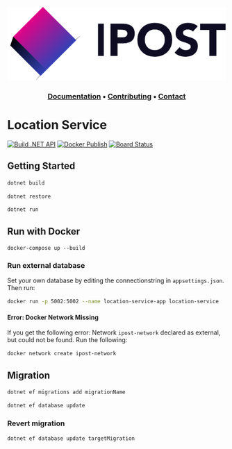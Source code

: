 ![ipost-logo](https://github.com/FIPost/docs/blob/master/assets/logo-name.png?raw=true)
<h3 align="middle">
  <a href="https://github.com/FIPost/docs">Documentation</a>
  <a>•</a>
  <a href="https://github.com/FIPost/docs/blob/master/CONTRIBUTING.md">Contributing</a>
  <a>•</a>
  <a href="https://github.com/FIPost/docs/blob/master/CONTACT.md">Contact</a>
</h3>

# Location Service
[![Build .NET API](https://github.com/FIPost/locatieservice/actions/workflows/build.yml/badge.svg)](https://github.com/FIPost/locatieservice/actions/workflows/build.yml)
[![Docker Publish](https://github.com/FIPost/locatieservice/actions/workflows/docker-publish.yml/badge.svg)](https://github.com/FIPost/locatieservice/actions/workflows/docker-publish.yml)
[![Board Status](https://dev.azure.com/405273/a464a51f-a9d3-415a-983c-ecc9f9e1e117/e58d8192-5262-4682-856c-da357d004679/_apis/work/boardbadge/8203b7d2-166a-4745-ab05-5fc958846334)](https://dev.azure.com/405273/a464a51f-a9d3-415a-983c-ecc9f9e1e117/_boards/board/t/e58d8192-5262-4682-856c-da357d004679/Microsoft.RequirementCategory)

## Getting Started
```zsh
dotnet build
```
```zsh
dotnet restore
```
```zsh
dotnet run
```

## Run with Docker
```
docker-compose up --build
```

### Run external database
Set your own database by editing the connectionstring in `appsettings.json`. <br/>
Then run:
```zsh
docker run -p 5002:5002 --name location-service-app location-service
```

#### Error: Docker Network Missing
If you get the following error:
Network `ipost-network` declared as external, but could not be found. Run the following:
```zsh
docker network create ipost-network
```

## Migration

```bash
dotnet ef migrations add migrationName
```

```bash
dotnet ef database update
```

### Revert migration
```bash
dotnet ef database update targetMigration
```